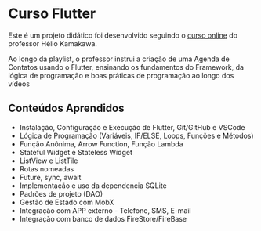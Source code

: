 # Curso Flutter

Este é um projeto didático foi desenvolvido seguindo o [curso online](https://www.youtube.com/playlist?list=PLg5-aZqPjMmBmCIgUZ0kNtoE7KJfvJZXS) do professor Hélio Kamakawa.

Ao longo da playlist, o professor instrui a criação de uma Agenda de Contatos usando o Flutter, ensinando os fundamentos do Framework, da lógica de programação e boas práticas de programação ao longo dos vídeos 

## Conteúdos Aprendidos

- Instalação, Configuração e Execução de Flutter, Git/GitHub e VSCode
- Lógica de Programação (Variáveis, IF/ELSE, Loops, Funções e Métodos)
- Função Anônima, Arrow Function, Função Lambda
- Stateful Widget e Stateless Widget
- ListView e ListTile
- Rotas nomeadas
- Future, sync, await
- Implementação e uso da dependencia SQLite
- Padrões de projeto (DAO)
- Gestão de Estado com MobX
- Integração com APP externo - Telefone, SMS, E-mail
- Integração com banco de dados FireStore/FireBase

